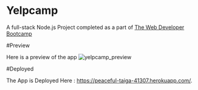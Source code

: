 # Yelpcamp

A full-stack Node.js Project completed as a part of [The Web Developer Bootcamp](https://www.udemy.com/the-web-developer-bootcamp/) 

#Preview

Here is a preview of the app
![yelpcamp_preview](https://user-images.githubusercontent.com/35371775/44225584-8fde7300-a1ab-11e8-9294-940f3bcaedba.PNG)

#Deployed 

The App is Deployed Here : <https://peaceful-taiga-41307.herokuapp.com/>.





